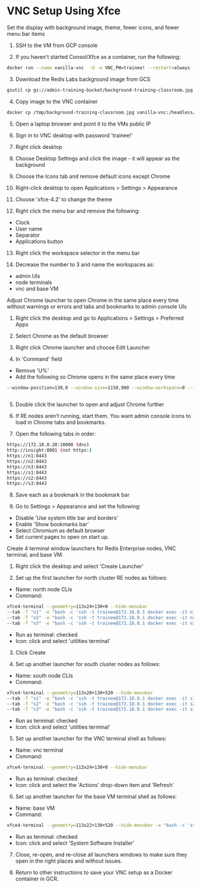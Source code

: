 # VNC Setup Using Xfce

Set the display with background image, theme, fewer icons, and fewer menu bar items

1. SSH to the VM from GCP console

2. If you haven't started Consol/Xfce as a container, run the following:
```bash
docker run --name vanilla-vnc  -d -e VNC_PW=trainee! --restart=always --net rlabs --hostname vnc-terminal.rlabs.org --ip 172.18.0.2 -p 80:6901  vanilla-vnc
```

3. Download the Redis Labs background image from GCS

```bash
gsutil cp gs://admin-training-bucket/background-training-classroom.jpg /tmp
```

4. Copy image to the VNC container

```bash
docker cp /tmp/background-training-classroom.jpg vanilla-vnc:/headless/.config
```

5. Open a laptop browser and point it to the VMs public IP

6. Sign in to VNC desktop with password 'trainee!'

7. Right click desktop

8. Choose Desktop Settings and click the image - it will appear as the background

9. Choose the Icons tab and remove default icons except Chrome

10. Right-click desktop to open Applications > Settings > Appearance

11. Choose 'xfce-4.2' to change the theme

12. Right click the menu bar and remove the following:
- Clock
- User name
- Separator
- Applications button

13. Right click the workspace selector in the menu bar

14. Decrease the number to 3 and name the workspaces as:
- admin UIs
- node terminals
- vnc and base VM

Adjust Chrome launcher to open Chrome in the same place every time without warnings or errors and tabs and bookmarks to admin console UIs

1. Right click the desktop and go to Applications > Settings > Preferred Apps

2. Select Chrome as the default browser

3. Right click Chrome launcher and choose Edit Launcher

4. In 'Command' field
- Remove 'U%'
- Add the following so Chrome opens in the same place every time

```bash
--window-position=130,0 --window-size=1150,900 --window-workspace=0 --ignore-certificate-errors -test-type
 
```

5. Double click the launcher to open and adjust Chrome further

6. If RE nodes aren't running, start them. You want admin console icons to load in Chrome tabs and bookmarks.

7. Open the following tabs in order:
```bash
https://172.18.0.20:10000 (dns)
http://insight:8001 (not https:)
https://n1:8443
https://n2:8443
https://n3:8443
https://s1:8443
https://s2:8443
https://s3:8443
```

8. Save each as a bookmark in the bookmark bar

9. Go to Settings > Appearance and set the following:
- Disable 'Use system title bar and borders'
- Enable 'Show bookmarks bar'
- Select Chromium as default browser
- Set current pages to open on start up.

Create 4 terminal window launchers for Redis Enterprise nodes, VNC terminal, and base VM.

1. Right click the desktop and select 'Create Launcher'

2. Set up the first launcher for north cluster RE nodes as follows:
- Name: north node CLIs
- Command:
```bash
xfce4-terminal --geometry=113x24+130+0 --hide-menubar
--tab -T "n1" -e "bash -c 'ssh -t trainee@172.18.0.1 docker exec -it n1 bash'"
--tab -T "n2" -e "bash -c 'ssh -t trainee@172.18.0.1 docker exec -it n2 bash'"
--tab -T "n3" -e "bash -c 'ssh -t trainee@172.18.0.1 docker exec -it n3 bash'"
```
- Run as terminal: checked
- Icon: click and select 'utilities terminal'

3. Click Create

4. Set up another launcher for south cluster nodes as follows:
- Name: south node CLIs
- Command:
```bash
xfce4-terminal --geometry=113x20+130+520 --hide-menubar
--tab -T "s1" -e "bash -c 'ssh -t trainee@172.18.0.1 docker exec -it s1 bash'"
--tab -T "s2" -e "bash -c 'ssh -t trainee@172.18.0.1 docker exec -it s2 bash'"
--tab -T "s3" -e "bash -c 'ssh -t trainee@172.18.0.1 docker exec -it s3 bash'"
```
- Run as terminal: checked
- Icon: click and select 'utilities terminal'

5. Set up another launcher for the VNC terminal shell as follows:
- Name: vnc terminal
- Command: 
```bash
xfce4-terminal --geometry=113x24+130+0 --hide-menubar
```
- Run as terminal: checked
- Icon: click and select the 'Actions' drop-down item and 'Refresh'

6. Set up another launcher for the base VM terminal shell as follows:
- Name: base VM
- Command:
```bash
xfce4-terminal --geometry=113x22+130+520 --hide-menubar -e "bash -c 'ssh -t trainee@172.18.0.1'"
```
- Run as terminal: checked
- Icon: click and select 'System Software Installer'

7. Close, re-open, and re-close all launchers windows to make sure they open in the right places and without issues.

8. Return to other instructions to save your VNC setup as a Docker container in GCR.
